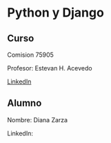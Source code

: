 # Python y Django

## Curso

Comision 75905

Profesor: Estevan H. Acevedo

[LinkedIn]()

## Alumno

Nombre: Diana Zarza

LinkedIn:
